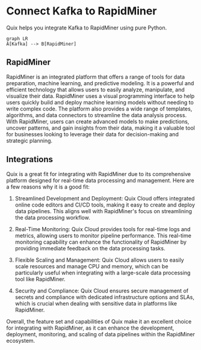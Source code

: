 # Connect Kafka to RapidMiner

Quix helps you integrate Kafka to RapidMiner using pure Python.

```mermaid
graph LR
A[Kafka] --> B[RapidMiner]
```

## RapidMiner

RapidMiner is an integrated platform that offers a range of tools for data preparation, machine learning, and predictive modeling. It is a powerful and efficient technology that allows users to easily analyze, manipulate, and visualize their data. RapidMiner uses a visual programming interface to help users quickly build and deploy machine learning models without needing to write complex code. The platform also provides a wide range of templates, algorithms, and data connectors to streamline the data analysis process. With RapidMiner, users can create advanced models to make predictions, uncover patterns, and gain insights from their data, making it a valuable tool for businesses looking to leverage their data for decision-making and strategic planning.

## Integrations

Quix is a great fit for integrating with RapidMiner due to its comprehensive platform designed for real-time data processing and management. Here are a few reasons why it is a good fit:

1. Streamlined Development and Deployment: Quix Cloud offers integrated online code editors and CI/CD tools, making it easy to create and deploy data pipelines. This aligns well with RapidMiner's focus on streamlining the data processing workflow.

2. Real-Time Monitoring: Quix Cloud provides tools for real-time logs and metrics, allowing users to monitor pipeline performance. This real-time monitoring capability can enhance the functionality of RapidMiner by providing immediate feedback on the data processing tasks.

3. Flexible Scaling and Management: Quix Cloud allows users to easily scale resources and manage CPU and memory, which can be particularly useful when integrating with a large-scale data processing tool like RapidMiner.

4. Security and Compliance: Quix Cloud ensures secure management of secrets and compliance with dedicated infrastructure options and SLAs, which is crucial when dealing with sensitive data in platforms like RapidMiner.

Overall, the feature set and capabilities of Quix make it an excellent choice for integrating with RapidMiner, as it can enhance the development, deployment, monitoring, and scaling of data pipelines within the RapidMiner ecosystem.

